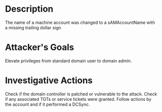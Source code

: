# Description
The name of a machine account was changed to a sAMAccountName with a missing trailing dollar sign
# Attacker's Goals
Elevate privileges from standard domain user to domain admin.
# Investigative Actions
Check if the domain controller is patched or vulnerable to the attack.
Check if any associated TGTs or service tickets were granted.
Follow actions by the account and if it performed a DCSync.
